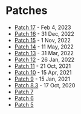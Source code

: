 # Patches

* [Patch 17](patches/patch15.md) - Feb 4, 2023
* [Patch 16](patches/patch15.md) - 31 Dec, 2022
* [Patch 15](patches/patch15.md) - 1 Nov, 2022
* [Patch 14](patches/patch14.md) - 11 May, 2022
* [Patch 13](patches/patch13.md) - 31 Mar, 2022
* [Patch 12](patches/patch12.md) - 26 Jan, 2022
* [Patch 11](patches/patch11.md) - 21 Oct, 2021
* [Patch 10](patches/patch10.md) - 15 Apr, 2021
* [Patch 9](patches/patch9.md) - 15 Jan, 2021
* [Patch 8.3](patches/patch8.md) - 17 Oct, 2020
* [Patch 7](patches/patch7.md)
* [Patch 6](patches/patch6.md)
* [Patch 5](patches/patch5.md)